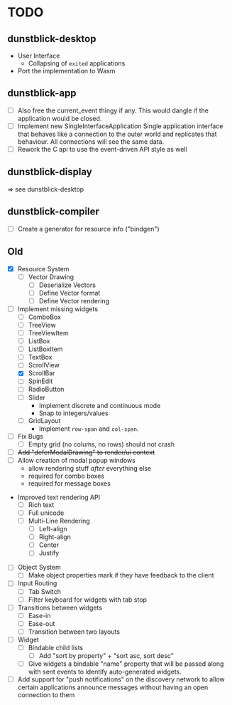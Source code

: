 # TODO

## dunstblick-desktop

- User Interface
	- Collapsing of `exited` applications
- Port the implementation to Wasm

## dunstblick-app

- [ ] Also free the current_event thingy if any. This would dangle if the application would be closed.
- [ ] Implement new SingleInterfaceApplication
      Single application interface that behaves like a connection to the outer world and replicates that behaviour. All connections will see the same data.
- [ ] Rework the C api to use the event-driven API style as well

## dunstblick-display
=> see dunstblick-desktop

## dunstblick-compiler
- [ ] Create a generator for resource info ("bindgen")

## Old

- [x] Resource System
	- [ ] Vector Drawing
		- [ ] Deserialize Vectors
		- [ ] Define Vector format
		- [ ] Define Vector rendering
- [ ] Implement missing widgets
	- [ ] ComboBox
	- [ ] TreeView
	- [ ] TreeViewItem
	- [ ] ListBox
	- [ ] ListBoxItem
	- [ ] TextBox
	- [ ] ScrollView
	- [x] ScrollBar
	- [ ] SpinEdit
  - [ ] RadioButton
  - [ ] Slider
    - Implement discrete and continuous mode
    - Snap to integers/values
  - [ ] GridLayout
    - Implement `row-span` and `col-span`.
- [ ] Fix Bugs
  - [ ] Empty grid (no colums, no rows) should not crash
- [ ] ~~Add "deferModalDrawing" to render/ui context~~
- [ ] Allow creation of modal popup windows
	- allow rendering stuff *after* everything else
	- required for combo boxes
  - required for message boxes
- Improved text rendering API
	- [ ] Rich text
	- [ ] Full unicode
	- [ ] Multi-Line Rendering
		- [ ] Left-align
		- [ ] Right-align
		- [ ] Center
		- [ ] Justify
- [ ] Object System
	- [ ] Make object properties mark if they have feedback to the client
- [ ] Input Routing
	- [ ] Tab Switch
	- [ ] Filter keyboard for widgets with tab stop
- [ ] Transitions between widgets
	- [ ] Ease-in
	- [ ] Ease-out
	- [ ] Transition between two layouts
- [ ] Widget
	- [ ] Bindable child lists
		- [ ] Add "sort by property" + "sort asc, sort desc"
  - [ ] Give widgets a bindable "name" property that will be passed along with sent events to identify auto-generated widgets.
- [ ] Add support for "push notifications" on the discovery network to allow certain applications announce messages without having an open connection to them
